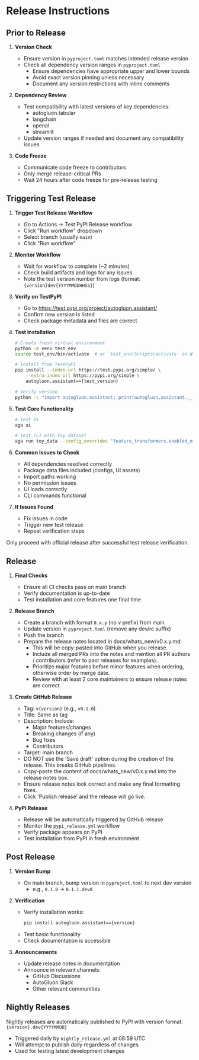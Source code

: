 # Release Instructions

## Prior to Release

1. **Version Check**
   * Ensure version in `pyproject.toml` matches intended release version
   * Check all dependency version ranges in `pyproject.toml`
     * Ensure dependencies have appropriate upper and lower bounds
     * Avoid exact version pinning unless necessary
     * Document any version restrictions with inline comments

2. **Dependency Review**
   * Test compatibility with latest versions of key dependencies:
     * autogluon.tabular
     * langchain
     * openai
     * streamlit
   * Update version ranges if needed and document any compatibility issues

3. **Code Freeze**
   * Communicate code freeze to contributors
   * Only merge release-critical PRs
   * Wait 24 hours after code freeze for pre-release testing



## Triggering Test Release

1. **Trigger Test Release Workflow**
   * Go to Actions → Test PyPI Release workflow
   * Click "Run workflow" dropdown
   * Select branch (usually `main`)
   * Click "Run workflow"

2. **Monitor Workflow**
   * Wait for workflow to complete (~2 minutes)
   * Check build artifacts and logs for any issues
   * Note the test version number from logs (format: `{version}dev{YYYYMMDDHHSS}`)

3. **Verify on TestPyPI**
   * Go to https://test.pypi.org/project/autogluon.assistant/
   * Confirm new version is listed
   * Check package metadata and files are correct

4. **Test Installation**
   ```bash
   # Create fresh virtual environment
   python -m venv test_env
   source test_env/bin/activate  # or `test_env\Scripts\activate` on Windows

   # Install from TestPyPI
   pip install --index-url https://test.pypi.org/simple/ \
       --extra-index-url https://pypi.org/simple \
       autogluon.assistant=={test_version}

   # Verify version
   python -c "import autogluon.assistant; print(autogluon.assistant.__version__)"
   ```

5. **Test Core Functionality**
   ```bash
   # Test UI
   aga ui

   # Test CLI with toy dataset
   aga run toy_data --config_overrides "feature_transformers.enabled_models=None, autogluon.predictor_fit_kwargs.time_limit=3600"
   ```

6. **Common Issues to Check**
   * All dependencies resolved correctly
   * Package data files included (configs, UI assets)
   * Import paths working
   * No permission issues
   * UI loads correctly
   * CLI commands functional

7. **If Issues Found**
   * Fix issues in code
   * Trigger new test release
   * Repeat verification steps

Only proceed with official release after successful test release verification.

## Release

1. **Final Checks**
   * Ensure all CI checks pass on main branch
   * Verify documentation is up-to-date
   * Test installation and core features one final time

2. **Release Branch**
   * Create a branch with format `0.x.y` (no v prefix) from main
   * Update version in `pyproject.toml` (remove any dev/rc suffix)
   * Push the branch
   * Prepare the release notes located in docs/whats_new/v0.x.y.md:
     * This will be copy-pasted into GitHub when you release.
     * Include all merged PRs into the notes and mention all PR authors / contributors (refer to past releases for examples).
     * Prioritize major features before minor features when ordering, otherwise order by merge date.
     * Review with at least 2 core maintainers to ensure release notes are correct.

3. **Create GitHub Release**
   * Tag: `v{version}` (e.g., `v0.1.0`)
   * Title: Same as tag
   * Description: Include:
     * Major features/changes
     * Breaking changes (if any)
     * Bug fixes
     * Contributors
   * Target: main branch
   * DO NOT use the 'Save draft' option during the creation of the release. This breaks GitHub pipelines.
   * Copy-paste the content of docs/whats_new/v0.x.y.md into the release notes box.
   * Ensure release notes look correct and make any final formatting fixes.
   * Click 'Publish release' and the release will go live.

4. **PyPI Release**
   * Release will be automatically triggered by GitHub release
   * Monitor the `pypi_release.yml` workflow
   * Verify package appears on PyPI
   * Test installation from PyPI in fresh environment

## Post Release

1. **Version Bump**
   * On main branch, bump version in `pyproject.toml` to next dev version
     * e.g., `0.1.0` → `0.1.1.dev0`

2. **Verification**
   * Verify installation works:
     ```bash
     pip install autogluon.assistant=={version}
     ```
   * Test basic functionality
   * Check documentation is accessible

3. **Announcements**
   * Update release notes in documentation
   * Announce in relevant channels:
     * GitHub Discussions
     * AutoGluon Slack
     * Other relevant communities


## Nightly Releases

Nightly releases are automatically published to PyPI with version format:
`{version}.dev{YYYYMMDD}`

* Triggered daily by `nightly_release.yml` at 08:59 UTC
* Will attempt to publish daily regardless of changes
* Used for testing latest development changes
